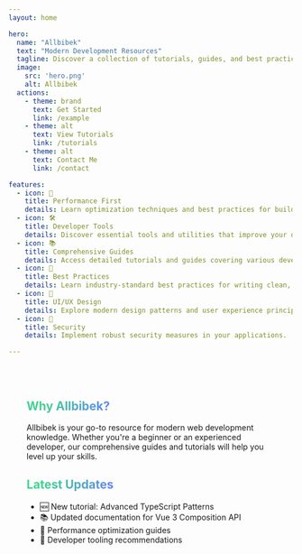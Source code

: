 ```yaml
---
layout: home

hero:
  name: "Allbibek"
  text: "Modern Development Resources"
  tagline: Discover a collection of tutorials, guides, and best practices for modern web development.
  image:
    src: 'hero.png'
    alt: Allbibek
  actions:
    - theme: brand
      text: Get Started
      link: /example
    - theme: alt
      text: View Tutorials
      link: /tutorials
    - theme: alt
      text: Contact Me
      link: /contact

features:
  - icon: 🚀
    title: Performance First
    details: Learn optimization techniques and best practices for building high-performance applications.
  - icon: 🛠️
    title: Developer Tools
    details: Discover essential tools and utilities that improve your development workflow.
  - icon: 📚
    title: Comprehensive Guides
    details: Access detailed tutorials and guides covering various development topics.
  - icon: 🔧
    title: Best Practices
    details: Learn industry-standard best practices for writing clean, maintainable code.
  - icon: 🎨
    title: UI/UX Design
    details: Explore modern design patterns and user experience principles.
  - icon: 🔐
    title: Security
    details: Implement robust security measures in your applications.

---
```


<style>
:root {
  --vp-home-hero-name-color: transparent;
  --vp-home-hero-name-background: -webkit-linear-gradient(120deg, #bd34fe 30%, #41d1ff);
  --vp-home-hero-image-background-image: linear-gradient(-45deg, #bd34fe 50%, #4c09b9 50%);
  --vp-home-hero-image-filter: blur(40px);
}

@media (min-width: 640px) {
  :root {
    --vp-home-hero-image-filter: blur(56px);
  }
}

@media (min-width: 960px) {
  :root {
    --vp-home-hero-image-filter: blur(72px);
  }
}

.VPFeature {
  transition: transform 0.2s ease-in-out;
}

.VPFeature:hover {
  transform: translateY(-2px);
}

.title {
  background: -webkit-linear-gradient(315deg, #42d392 25%, #647eff);
  background-clip: text;
  -webkit-background-clip: text;
  -webkit-text-fill-color: transparent;
}
</style>

<div class="vp-doc" style="padding: 2rem;">

## <span class="title">Why Allbibek?</span>

Allbibek is your go-to resource for modern web development knowledge. Whether you're a beginner or an experienced developer, our comprehensive guides and tutorials will help you level up your skills.

## <span class="title">Latest Updates</span>

- 🆕 New tutorial: Advanced TypeScript Patterns
- 📚 Updated documentation for Vue 3 Composition API
- 🎯 Performance optimization guides
- 🔧 Developer tooling recommendations

</div>